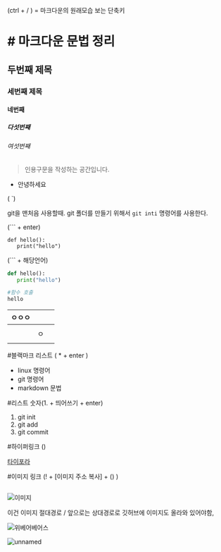 (ctrl + /  )  = 마크다운의 원래모습 보는 단축키

#  # 마크다운 문법 정리

## 두번째 제목

### 세번째 제목

#### 네번째

##### 다섯번째 

###### 여섯번째  

>인용구문을 작성하는 공간입니다.

* 안녕하세요  

( `)

git을 맨처음 사용할때. git 폴더를 만들기 위해서 `git inti` 명령어를 사용한다.

(``` +  enter) 

```
def hello():
   print("hello")

```

(``` + 해당언어)

```python
def hello():
   print("hello")

#함수 호출
hello
```

| ㅇㅇㅇ |      |      |
| ------ | ---- | ---- |
|        |      |      |
|        | ㅇ   |      |
|        |      |      |





#블랙마크 리스트  ( * + enter )

* linux 명령어
* git 명령어
* markdown 문법

#리스트 숫자(1. + 띄어쓰기 + enter)

1. git init
2.  git add
3.  git commit



#하이퍼링크 ([]())

[타이포라](https://typora.io/#windows)



#이미지 링크 (! + [이미지 주소 복사] + ()  )

![]()

![이미지](https://img.huffingtonpost.com/asset/5d71ceb33b0000b140d0096f.jpeg?ops=1200_630)





이건 이미지 절대경로 / 앞으로는 상대경로로 깃허브에 이미지도 올라와 있어야함,

![위베어베어스](C:\Users\jin\Desktop\위베어베어스.png)





![unnamed](C:\Users\jin\Desktop\unnamed.jpg)